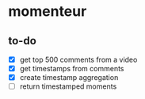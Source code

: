 # momenteur

## to-do
- [x] get top 500 comments from a video
- [x] get timestamps from comments
- [x] create timestamp aggregation
- [ ] return timestamped moments  
